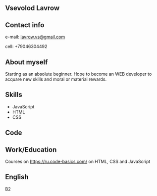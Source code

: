   Vsevolod Lavrow
  ---------------

  Contact info
  ------------

 e-mail: lavrow.vs@gmail.com
 
 cell: +79046304492

  About myself
  ------------

Starting as an absolute beginner.
Hope to become an WEB developer to acquare new skills and moral or material rewards.

  Skills
  ------

 - JavaScript 
 - HTML 
 - CSS
 
  Code
  ----

  Work/Education
  --------------

Courses on <https://ru.code-basics.com/>
on HTML, CSS and JavaScript

  English
  -------

B2

